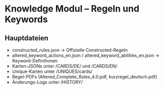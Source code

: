 # Knowledge Modul – Regeln und Keywords
## Hauptdateien
- constructed_rules.json → Offizielle Constructed-Regeln
- altered_keyword_actions_en.json / altered_keyword_abilities_en.json → Keyword-Definitionen
- Karten-JSONs unter /CARDS/DE/ und /CARDS/EN/
- Unique-Karten unter /UNIQUES/cards/
- Regel-PDFs (Altered_Complete_Rules_4.0.pdf, kurzregel_deutsch.pdf)
- Änderungs-Logs unter /HISTORY/
